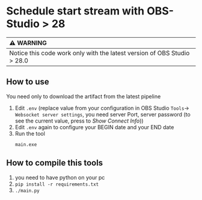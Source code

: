 # Schedule start stream with OBS-Studio > 28

| :warning: WARNING          |
|:---------------------------|
| Notice this code work only with the latest version of OBS Studio > 28.0   |

 ## How to use 
 
 You need only to download the artifact from the latest pipeline 
 
 1. Edit `.env` (replace value from your configuration in OBS Studio `Tools`-> `Websocket server settings`, you need server Port, server password  (to see the current value, press to *Show Connect Info*))
 2. Edit `.env` again to configure your BEGIN date and your END date 
 3. Run the tool 
    ```shell
    main.exe
    ````

## How to compile this tools

1. you need to have python on your pc
2. ```pip install -r requirements.txt```
3. ```./main.py```
